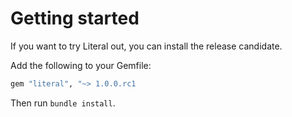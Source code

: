 # Getting started

If you want to try Literal out, you can install the release candidate.

Add the following to your Gemfile:

```ruby
gem "literal", "~> 1.0.0.rc1
```

Then run `bundle install`.
